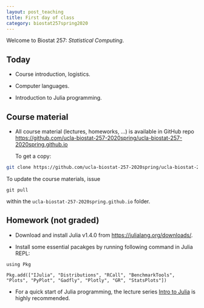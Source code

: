 ```yaml
---
layout: post_teaching
title: First day of class
category: biostat257spring2020
---
```


Welcome to Biostat 257: *Statistical Computing*. 

## Today

* Course introduction, logistics.

* Computer languages.

* Introduction to Julia programming.

## Course material

* All course material (lectures, homeworks, ...) is available in GitHub repo <https://github.com/ucla-biostat-257-2020spring/ucla-biostat-257-2020spring.github.io>  

  To get a copy:  
```bash
git clone https://github.com/ucla-biostat-257-2020spring/ucla-biostat-257-2020spring.github.io.git
```  
  To update the course materials, issue
```
git pull
```
within the `ucla-biostat-257-2020spring.github.io` folder.

## Homework (not graded)

* Download and install Julia v1.4.0 from <https://julialang.org/downloads/>.

* Install some essential pacakges by running following command in Julia REPL:    
```
using Pkg

Pkg.add(["IJulia", "Distributions", "RCall", "BenchmarkTools", "Plots", "PyPlot", "Gadfly", "Plotly", "GR", "StatsPlots"])
```

* For a quick start of Julia programming, the lecture series [Intro to Julia](https://juliaacademy.com/p/intro-to-julia) is highly recommended.

